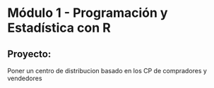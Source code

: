 # Módulo 1 - Programación y Estadística con R

## Proyecto:
Poner un centro de distribucion basado en los CP de compradores y vendedores


